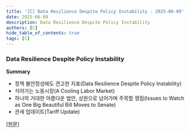 ```yaml
---
title: '[C] Data Resilience Despite Policy Instability - 2025-06-09'
date: 2025-06-09
description: Data Resilience Despite Policy Instability
authors: [C]
hide_table_of_contents: true
tags: [C]
---
```


### Data Resilience Despite Policy Instability

**Summary**

- 정책 불안정성에도 견고한 지표(Data Resilience Despite Policy Instability)
- 식어가는 노동시장(A Cooling Labor Market)
- 하나의 거대한 아름다운 법안, 상원으로 넘어가며 주목할 쟁점(Issues to Watch as One Big Beautiful Bill Moves to Senate)
- 관세 업데이트(Tariff Update)

[[원문]](https://marketinsights.citi.com/Market-Commentary/Weekly-Market-Update/Data-Resilience-Despite-Policy-Instability.html)
